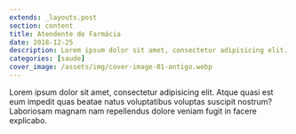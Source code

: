 ```yaml
---
extends: _layouts.post
section: content
title: Atendente de Farmácia
date: 2018-12-25
description: Lorem ipsum dolor sit amet, consectetur adipisicing elit. Atque quasi est eum impedit quas beatae natus voluptatibus voluptas suscipit nostrum? Laboriosam magnam nam repellendus dolore veniam fugit in facere explicabo.
categories: [saude]
cover_image: /assets/img/cover-image-01-antigo.webp
---
```


Lorem ipsum dolor sit amet, consectetur adipisicing elit. Atque quasi est eum impedit quas beatae natus voluptatibus voluptas suscipit nostrum? Laboriosam magnam nam repellendus dolore veniam fugit in facere explicabo.